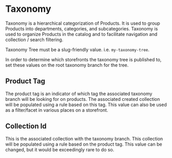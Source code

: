 # Taxonomy

Taxonomy is a hierarchical categorization of Products. It is used to group Products into departments, categories, and subcategories. Taxonomy is used to organize Products in the catalog and to facilitate navigation and collection / search filtering.

Taxonomy Tree must be a slug-friendly value. i.e. `my-taxonomy-tree`.

In order to determine which storefronts the taxonomy tree is published to, set these values on the root taxonomy branch for the tree.

## Product Tag

The product tag is an indicator of which tag the associated taxonomy branch will be looking for on products. The associated created collection will be populated using a rule based on this tag. This value can also be used as a filter/facet in various places on a storefront.

## Collection Id

This is the associated collection with the taxonomy branch. This collection will be populated using a rule based on the product tag. This value can be changed, but it would be exceedingly rare to do so.
